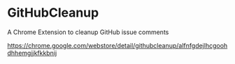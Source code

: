# GitHubCleanup
A Chrome Extension to cleanup GitHub issue comments

https://chrome.google.com/webstore/detail/githubcleanup/alfnfgdejlhcgoohdhhemgjjkfkkbnij
